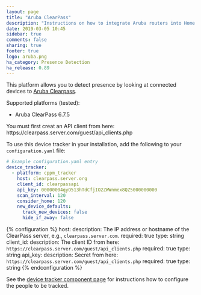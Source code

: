 ```yaml
---
layout: page
title: "Aruba ClearPass"
description: "Instructions on how to integrate Aruba routers into Home Assistant."
date: 2019-03-05 10:45
sidebar: true
comments: false
sharing: true
footer: true
logo: aruba.png
ha_category: Presence Detection
ha_release: 0.89
---
```



This platform allows you to detect presence by looking at connected devices to [Aruba Clearpass](https://www.arubanetworks.com/products/security/network-access-control/).

Supported platforms (tested):

- Aruba ClearPass 6.7.5

<p class='note warning'>
You must first creat an API client from here: https://clearpass.server.com/guest/api_clients.php
</p>

To use this device tracker in your installation, add the following to your `configuration.yaml` file:

```yaml
# Example configuration.yaml entry
device_tracker:
  - platform: cppm_tracker
    host: clearpass.server.org
    client_id: clearpassapi
    api_key: 00000004qyO513hTdCfjIO2ZWWnmex8QZ5000000000
    scan_interval: 120
    consider_home: 120
    new_device_defaults:
      track_new_devices: false
      hide_if_away: false
```

{% configuration %}
host:
  description: The IP address or hostname of the ClearPass server, e.g., `clearpass.server.com`.
  required: true
  type: string
client_id:
  description: The client ID from here: `https://clearpass.server.com/guest/api_clients.php`
  required: true
  type: string
api_key:
  description: Secret from here: `https://clearpass.server.com/guest/api_clients.php`
  required: true
  type: string
{% endconfiguration %}

See the [device tracker component page](/components/device_tracker/) for instructions how to configure the people to be tracked.
